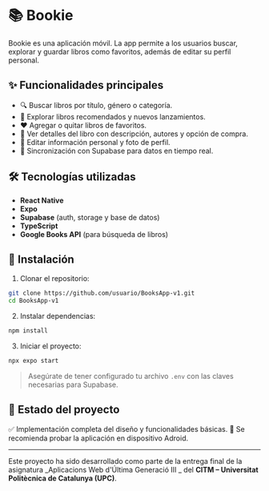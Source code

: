 # 📚 Bookie

Bookie es una aplicación móvil. La app permite a los usuarios buscar, explorar y guardar libros como favoritos, además de editar su perfil personal.

## ✨ Funcionalidades principales

- 🔍 Buscar libros por título, género o categoría.
- 📖 Explorar libros recomendados y nuevos lanzamientos.
- ❤️ Agregar o quitar libros de favoritos.
- 🧾 Ver detalles del libro con descripción, autores y opción de compra.
- 👤 Editar información personal y foto de perfil.
- 🔄 Sincronización con Supabase para datos en tiempo real.

## 🛠️ Tecnologías utilizadas

- **React Native**
- **Expo**
- **Supabase** (auth, storage y base de datos)
- **TypeScript**
- **Google Books API** (para búsqueda de libros)

## 📲 Instalación

1. Clonar el repositorio:
```bash
git clone https://github.com/usuario/BooksApp-v1.git
cd BooksApp-v1
```

2. Instalar dependencias:
```bash
npm install
```

3. Iniciar el proyecto:
```bash
npx expo start
```

> Asegúrate de tener configurado tu archivo `.env` con las claves necesarias para Supabase.

## 🧪 Estado del proyecto
✅ Implementación completa del diseño y funcionalidades básicas.
🚧 Se recomienda probar la aplicación en dispositivo Adroid.


---

Este proyecto ha sido desarrollado como parte de la entrega final de la asignatura _Aplicacions Web d'Última Generació III _ del **CITM – Universitat Politècnica de Catalunya (UPC)**.
